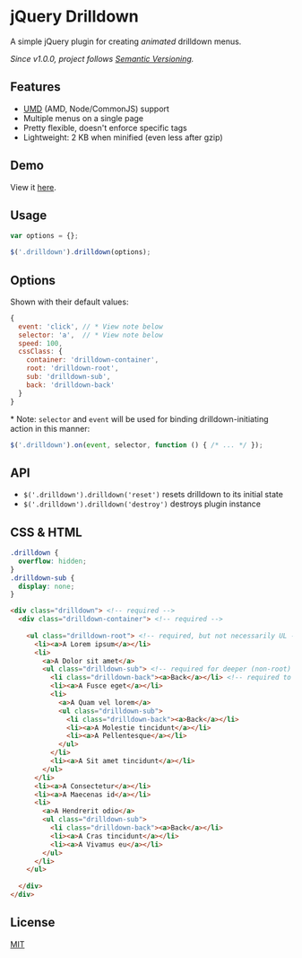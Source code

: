 jQuery Drilldown
================

A simple jQuery plugin for creating *animated* drilldown menus.

*Since v1.0.0, project follows [Semantic Versioning](http://semver.org/).*


Features
--------

* [UMD](https://github.com/umdjs/umd) (AMD, Node/CommonJS) support
* Multiple menus on a single page
* Pretty flexible, doesn't enforce specific tags
* Lightweight: 2 KB when minified (even less after gzip)


Demo
----

View it [here](http://cinamonas.github.io/jquery-drilldown/demo.html).


Usage
-----

```js
var options = {};

$('.drilldown').drilldown(options);
```


Options
-----------------

Shown with their default values:

```javascript
{
  event: 'click', // * View note below
  selector: 'a',  // * View note below
  speed: 100,
  cssClass: {
    container: 'drilldown-container',
    root: 'drilldown-root',
    sub: 'drilldown-sub',
    back: 'drilldown-back'
  }
}
```

\* Note: `selector` and `event` will be used for binding drilldown-initiating action in this manner:

```js
$('.drilldown').on(event, selector, function () { /* ... */ });
```

API
---

- `$('.drilldown').drilldown('reset')` resets drilldown to its initial state
- `$('.drilldown').drilldown('destroy')` destroys plugin instance


CSS & HTML
----------

```css
.drilldown {
  overflow: hidden;
}
.drilldown-sub {
  display: none;
}
```

```html
<div class="drilldown"> <!-- required -->
  <div class="drilldown-container"> <!-- required -->
  
    <ul class="drilldown-root"> <!-- required, but not necessarily UL -->
      <li><a>A Lorem ipsum</a></li>
      <li>
        <a>A Dolor sit amet</a>
        <ul class="drilldown-sub"> <!-- required for deeper (non-root) levels -->
          <li class="drilldown-back"><a>Back</a></li> <!-- required to be able to go back -->
          <li><a>A Fusce eget</a></li>
          <li>
            <a>A Quam vel lorem</a>
            <ul class="drilldown-sub">
              <li class="drilldown-back"><a>Back</a></li>
              <li><a>A Molestie tincidunt</a></li>
              <li><a>A Pellentesque</a></li>
            </ul>
          </li>
          <li><a>A Sit amet tincidunt</a></li>
        </ul>
      </li>
      <li><a>A Consectetur</a></li>
      <li><a>A Maecenas id</a></li>
      <li>
        <a>A Hendrerit odio</a>
        <ul class="drilldown-sub">
          <li class="drilldown-back"><a>Back</a></li>
          <li><a>A Cras tincidunt</a></li>
          <li><a>A Vivamus eu</a></li>
        </ul>
      </li>
    </ul>
    
  </div>
</div>
```


License
-------

[MIT](http://opensource.org/licenses/mit-license.php)
